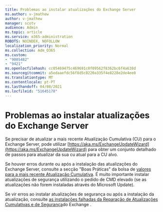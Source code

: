 ```yaml
---
title: Problemas ao instalar atualizações do Exchange Server
ms.author: v-jmathew
author: v-jmathew
manager: scotv
audience: Admin
ms.topic: article
ms.service: o365-administration
ROBOTS: NOINDEX, NOFOLLOW
localization_priority: Normal
ms.collection: Adm_O365
ms.custom:
- "9005482"
- "9421"
ms.openlocfilehash: cc05469475c469691c0f09562f8362bc6f4a638d
ms.sourcegitcommit: a5edaaefdc56f8d5c8220a335f4e8228e2de4ee0
ms.translationtype: MT
ms.contentlocale: pt-PT
ms.lasthandoff: 04/08/2021
ms.locfileid: "51645178"
---
```

# <a name="issues-when-installing-exchange-server-updates"></a>Problemas ao instalar atualizações do Exchange Server

Se precisar de atualizar a mais recente Atualização Cumulativa (CU) para o Exchange Server, pode utilizar [https://aka.ms/ExchangeUpdateWizard](https://aka.ms/ExchangeUpdateWizard) para obter um conjunto detalhado de passos para atualizar da sua cu atual para a CU alvo.

Se houver erros durante ou após a instalação das atualizações do Exchange Server, consulte a secção "Boas Práticas" da bolsa de [valores para a mais recente Atualização Cumulativa](https://docs.microsoft.com/Exchange/plan-and-deploy/install-cumulative-updates). É muito importante instalar atualizações de segurança utilizando o pedido de CMD elevado (se as atualizações não forem instaladas através do Microsoft Update).

Se vir erros ao instalar atualizações de segurança ou após a instalação da atualização, consulte [as instalações falhadas da Reparação de Atualizações Cumulativas e de Segurança](https://aka.ms/exupdatefaq)do Exchange .
